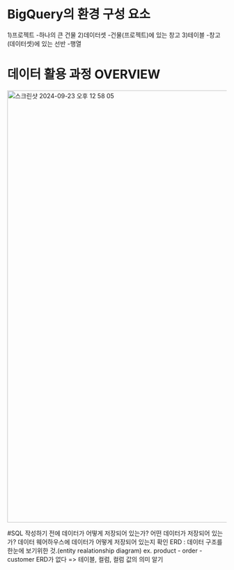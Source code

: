 # BigQuery의 환경 구성 요소
1)프로젝트
-하나의 큰 건물
2)데이터셋
-건물(프로젝트)에 있는 창고
3)테이블 
-창고(데이터셋)에 있는 선반
-행열

# 데이터 활용 과정 OVERVIEW
<img width="992" alt="스크린샷 2024-09-23 오후 12 58 05" src="https://github.com/user-attachments/assets/c11848a1-0678-4a2b-917b-8d5a98683121">

#SQL 작성하기 전에
데이터가 어떻게 저장되어 있는가?
어떤 데이터가 저장되어 있는가?
데이터 웨어하우스에 데이터가 어떻게 저장되어 있는지 확인
ERD : 데이터 구조를 한눈에 보기위한 것.(entity realationship diagram)
ex. product - order - customer
ERD가 없다 => 테이블, 컬럼, 컬럼 값의 의미 알기

